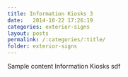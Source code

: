 ```yaml
---
title: Information Kiosks 3
date:   2014-10-22 17:26:19
categories: exterior-signs
layout: posts
permalink: /:categories/:title/
folder: exterior-signs
---
```

Sample content Information Kiosks  sdf